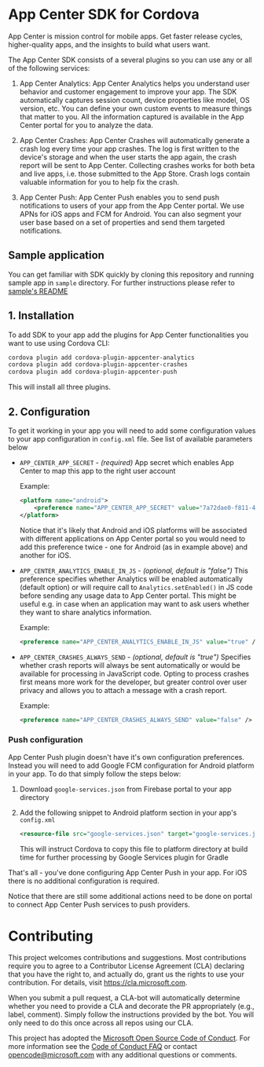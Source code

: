 # App Center SDK for Cordova

App Center is mission control for mobile apps. Get faster release cycles, higher-quality apps, and the insights to build what users want.

The App Center SDK consists of a several plugins so you can use any or all of the following services:

1. App Center Analytics: App Center Analytics helps you understand user behavior and customer engagement to improve your app. The SDK automatically captures session count, device properties like model, OS version, etc. You can define your own custom events to measure things that matter to you. All the information captured is available in the App Center portal for you to analyze the data.

2. App Center Crashes: App Center Crashes will automatically generate a crash log every time your app crashes. The log is first written to the device's storage and when the user starts the app again, the crash report will be sent to App Center. Collecting crashes works for both beta and live apps, i.e. those submitted to the App Store. Crash logs contain valuable information for you to help fix the crash.

3. App Center Push: App Center Push enables you to send push notifications to users of your app from the App Center portal. We use APNs for iOS apps and FCM for Android. You can also segment your user base based on a set of properties and send them targeted notifications.

## Sample application

You can get familiar with SDK quickly by cloning this repository and running sample app in `sample` directory. For further instructions please refer to [sample's README](sample/README.md)

## 1. Installation

To add SDK to your app add the plugins for App Center functionalities you want to use using Cordova CLI:

```bash
cordova plugin add cordova-plugin-appcenter-analytics
cordova plugin add cordova-plugin-appcenter-crashes
cordova plugin add cordova-plugin-appcenter-push
```

This will install all three plugins.

## 2. Configuration

To get it working in your app you will need to add some configuration values to your app configuration in `config.xml` file. See list of available parameters below

- `APP_CENTER_APP_SECRET` - _(required)_ App secret which enables App Center to map this app to the right user account

  Example:

  ```xml
  <platform name="android">
      <preference name="APP_CENTER_APP_SECRET" value="7a72dae0-f811-451b-8ae8-ecf7973e8359" />
  </platform>
  ```

  Notice that it's likely that Android and iOS platforms will be associated with different applications on App Center portal so you would need to add this preference twice - one for Android (as in example above) and another for iOS.

- `APP_CENTER_ANALYTICS_ENABLE_IN_JS` - _(optional, default is "false")_ This preference specifies whether Analytics will be enabled automatically (default option) or will require call to `Analytics.setEnabled()` in JS code before sending any usage data to App Center portal. This might be useful e.g. in case when an application may want to ask users whether they want to share analytics information.

  Example:

  ```xml
  <preference name="APP_CENTER_ANALYTICS_ENABLE_IN_JS" value="true" />
  ```

- `APP_CENTER_CRASHES_ALWAYS_SEND` - _(optional, default is "true")_ Specifies whether crash reports will always be sent automatically or would be available for processing in JavaScript  code. Opting to process crashes first means more work for the developer, but greater control over user privacy and allows you to attach a message with a crash report.

  Example:

  ```xml
  <preference name="APP_CENTER_CRASHES_ALWAYS_SEND" value="false" />
  ```

### Push configuration

App Center Push plugin doesn't have it's own configuration preferences. Instead you will need to add Google FCM configuration for Android platform in your app. To do that simply follow the steps below:

1. Download `google-services.json` from Firebase portal to your app directory
2. Add the following snippet to Android platform section in your app's `config.xml`

    ```xml
    <resource-file src="google-services.json" target="google-services.json" />
    ```

    This will instruct Cordova to copy this file to platform directory at build time for further processing by Google Services plugin for Gradle

That's all - you've done configuring App Center Push in your app. For iOS there is no additional configuration is required.

Notice that there are still some additional actions need to be done on portal to connect App Center Push services to push providers.

# Contributing

This project welcomes contributions and suggestions.  Most contributions require you to agree to a
Contributor License Agreement (CLA) declaring that you have the right to, and actually do, grant us
the rights to use your contribution. For details, visit https://cla.microsoft.com.

When you submit a pull request, a CLA-bot will automatically determine whether you need to provide
a CLA and decorate the PR appropriately (e.g., label, comment). Simply follow the instructions
provided by the bot. You will only need to do this once across all repos using our CLA.

This project has adopted the [Microsoft Open Source Code of Conduct](https://opensource.microsoft.com/codeofconduct/).
For more information see the [Code of Conduct FAQ](https://opensource.microsoft.com/codeofconduct/faq/) or
contact [opencode@microsoft.com](mailto:opencode@microsoft.com) with any additional questions or comments.
